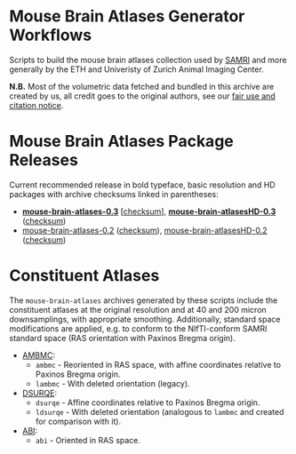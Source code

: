 # Mouse Brain Atlases Generator Workflows

Scripts to build the mouse brain atlases collection used by [SAMRI](https://github.com/IBT-FMI/SAMRI) and more generally by the ETH and Univeristy of Zurich Animal Imaging Center.

**N.B.** Most of the volumetric data fetched and bundled in this archive are created by us, all credit goes to the original authors, see our [fair use and citation notice](FAIRUSE-AND-CITATION).

# Mouse Brain Atlases Package Releases

Current recommended release in bold typeface, basic resolution and HD packages with archive checksums linked in parentheses:

* **[mouse-brain-atlases-0.3](http://chymera.eu/distfiles/mouse-brain-atlases-0.3.tar.xz)** \[[checksum](http://chymera.eu/distfiles/mouse-brain-atlases-0.3.sha512)\], **[mouse-brain-atlasesHD-0.3](http://chymera.eu/distfiles/mouse-brain-atlasesHD-0.3.tar.xz)** ([checksum](http://chymera.eu/distfiles/mouse-brain-atlases-0.3.sha512))
* [mouse-brain-atlases-0.2](http://chymera.eu/distfiles/mouse-brain-atlases-0.2.20180719.tar.xz) ([checksum](http://chymera.eu/distfiles/mouse-brain-atlases-0.2.20180719.sha512)), [mouse-brain-atlasesHD-0.2](http://chymera.eu/distfiles/mouse-brain-atlasesHD-0.2.20180719.tar.xz) ([checksum](http://chymera.eu/distfiles/mouse-brain-atlasesHD-0.2.20180719.sha512))

# Constituent Atlases

The `mouse-brain-atlases` archives generated by these scripts include the constituent atlases at the original resolution and at 40 and 200 micron downsamplings, with appropriate smoothing.
Additionally, standard space modifications are applied, e.g. to conform to the NIfTI-conform SAMRI standard space (RAS orientation with Paxinos Bregma origin).

* [AMBMC](http://imaging.org.au/AMBMC/Model):
 	* `ambmc` - Reoriented in RAS space, with affine coordinates relative to Paxinos Bregma origin.
	* `lambmc` -  With deleted orientation (legacy).
* [DSURQE](http://repo.mouseimaging.ca/repo/DSURQE_40micron_nifti):
 	* `dsurqe` - Affine coordinates relative to Paxinos Bregma origin.
	* `ldsurqe` - With deleted orientation (analogous to `lambmc` and created for comparison with it).
* [ABI](http://download.alleninstitute.org/informatics-archive/current-release/mouse_ccf/average_template/average_template_10.nrrd):
 	* `abi` - Oriented in RAS space.


